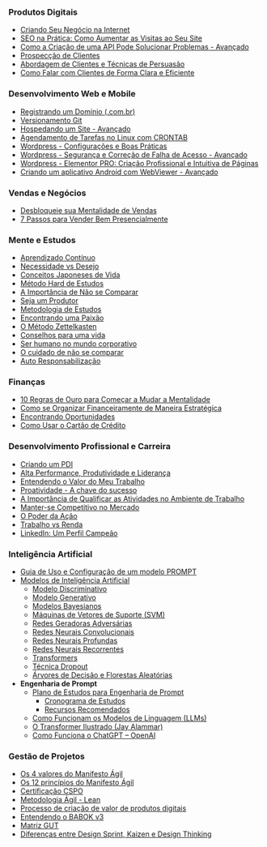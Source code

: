 
### Produtos Digitais

* [Criando Seu Negócio na Internet](<https://maksoud.github.io/Produtos%20Digitais/Criando%20Seu%20Negócio%20na%20Internet>)
* [SEO na Prática: Como Aumentar as Visitas ao Seu Site](<https://maksoud.github.io/Produtos%20Digitais/SEO%20na%20Pr%C3%A1tica%20Como%20Aumentar%20as%20Visitas%20ao%20Seu%20Site>)
* [Como a Criação de uma API Pode Solucionar Problemas - Avançado](<https://maksoud.github.io/Produtos%20Digitais/Como%20a%20Cria%C3%A7%C3%A3o%20de%20uma%20API%20Pode%20Solucionar%20Problemas>)
* [Prospecção de Clientes](<https://maksoud.github.io/Produtos%20Digitais/Prospec%C3%A7%C3%A3o%20de%20Clientes>)
* [Abordagem de Clientes e Técnicas de Persuasão](<https://maksoud.github.io/Produtos%20Digitais/Abordagem%20de%20Clientes%20e%20T%C3%A9cnicas%20de%20Persuas%C3%A3o>)
* [Como Falar com Clientes de Forma Clara e Eficiente](<https://maksoud.github.io/Produtos%20Digitais/Como%20Falar%20com%20Clientes%20de%20Forma%20Clara%20e%20Eficiente>)



### Desenvolvimento Web e Mobile
* [Registrando um Domínio (.com.br)](<https://maksoud.github.io/Produtos%20Digitais/Registrando%20um%20Dom%C3%ADnio%20BR>)
* [Versionamento Git](<https://maksoud.github.io/Produtos%20Digitais/Versionamento%20Git>)
* [Hospedando um Site - Avançado](<https://maksoud.github.io/Produtos%20Digitais/Hospedando%20um%20Site%20-%20Avan%C3%A7ado>)
* [Agendamento de Tarefas no Linux com CRONTAB](<https://maksoud.github.io/Produtos%20Digitais/Agendamento%20de%20Tarefas%20no%20Linux%20com%20CRONTAB>)
* [Wordpress - Configurações e Boas Práticas](<https://maksoud.github.io/Produtos%20Digitais/Wordpress%20-%20Configura%C3%A7%C3%B5es%20e%20Boas%20Pr%C3%A1ticas>)
* [Wordpress - Segurança e Correção de Falha de Acesso - Avançado](<https://maksoud.github.io/Produtos%20Digitais/Wordpress%20-%20Seguran%C3%A7a%20e%20Corre%C3%A7%C3%A3o%20de%20Falha%20de%20Acesso%20-%20Avan%C3%A7ado>)
* [Wordpress - Elementor PRO: Criação Profissional e Intuitiva de Páginas](<https://maksoud.github.io/Produtos%20Digitais/Wordpress%20-%20Cria%C3%A7%C3%A3o%20Profissional%20e%20Intuitiva%20de%20P%C3%A1ginas>)
* [Criando um aplicativo Android com WebViewer - Avançado](<https://maksoud.github.io/Produtos%20Digitais/Criando%20um%20aplicativo%20Android%20com%20WebViewer>)



### Vendas e Negócios
- [Desbloqueie sua Mentalidade de Vendas](<https://maksoud.github.io/Vendas%20e%20Neg%C3%B3cios/Desbloqueie%20sua%20Mentalidade%20de%20Vendas>)
- [7 Passos para Vender Bem Presencialmente](<https://maksoud.github.io/Vendas%20e%20Neg%C3%B3cios/7%20Passos%20para%20Vender%20Bem%20Presencialmente>)



### Mente e Estudos

* [Aprendizado Contínuo](<https://maksoud.github.io/Mente%20e%20Estudos/Aprendizado%20Contínuo>)
* [Necessidade vs Desejo](<https://maksoud.github.io/Mente%20e%20Estudos/Necessidade%20vs%20Desejo>)
* [Conceitos Japoneses de Vida](<https://maksoud.github.io/Mente%20e%20Estudos/Conceitos%20Japoneses%20de%20Vida>)
* [Método Hard de Estudos](<https://maksoud.github.io/Mente%20e%20Estudos/Método%20Hard%20de%20Estudos>)
* [A Importância de Não se Comparar](<https://maksoud.github.io/Mente%20e%20Estudos/A%20importância%20de%20não%20se%20comparar>)
* [Seja um Produtor](<https://maksoud.github.io/Mente%20e%20Estudos/Seja%20um%20Produtor%20de%20Conteúdo>)
* [Metodologia de Estudos](<https://maksoud.github.io/Mente%20e%20Estudos/Metodologia%20de%20Estudos>)
* [Encontrando uma Paixão](<https://maksoud.github.io/Mente%20e%20Estudos/Encontrando%20uma%20Paixão>)
* [O Método Zettelkasten](<https://maksoud.github.io/Mente%20e%20Estudos/O%20Método%20Zettelkasten>)
* [Conselhos para uma vida](<https://maksoud.github.io/Mente%20e%20Estudos/Conselhos%20para%20uma%20vida>)
* [Ser humano no mundo corporativo](<https://maksoud.github.io/Mente%20e%20Estudos/Ser%20humano%20no%20mundo%20corporativo>)
* [O cuidado de não se comparar](<https://maksoud.github.io/Mente%20e%20Estudos/O%20cuidado%20de%20não%20se%20comparar>)
* [Auto Responsabilização](<https://maksoud.github.io/Mente%20e%20Estudos/Auto%20Responsabilização>)



### Finanças

* [10 Regras de Ouro para Começar a Mudar a Mentalidade](<https://maksoud.github.io/Finanças/10%20Regras%20de%20Ouro%20para%20Começar%20a%20Mudar%20a%20Mentalidade>)
* [Como se Organizar Financeiramente de Maneira Estratégica](<https://maksoud.github.io/Finanças/Como%20se%20Organizar%20Financeiramente%20de%20Maneira%20Estratégica>)
* [Encontrando Oportunidades](<https://maksoud.github.io/Finanças/Encontrando%20oportunidades>)
* [Como Usar o Cartão de Crédito](<https://maksoud.github.io/Finan%C3%A7as/Como%20Usar%20o%20Cart%C3%A3o%20de%20Cr%C3%A9dito>)



### Desenvolvimento Profissional e Carreira

* [Criando um PDI](<https://maksoud.github.io/Job%20Prep/Criando%20um%20PDI>)
* [Alta Performance, Produtividade e Liderança](<https://maksoud.github.io/Mente%20e%20Estudos/Alta%20Performance%2C%20Produtividade%20e%20Liderança>)
* [Entendendo o Valor do Meu Trabalho](<https://maksoud.github.io/Job%20Prep/Entendendo%20o%20Valor%20do%20Meu%20Trabalho>)
* [Proatividade - A chave do sucesso](<https://maksoud.github.io/Mente%20e%20Estudos/Proatividade%20-%20A%20chave%20do%20sucesso>)
* [A Importância de Qualificar as Atividades no Ambiente de Trabalho](<https://maksoud.github.io/Mente%20e%20Estudos/A%20Importância%20de%20Qualificar%20as%20Atividades%20no%20Ambiente%20de%20Trabalho>)
* [Manter-se Competitivo no Mercado](<https://maksoud.github.io/Mente%20e%20Estudos/Manter-se%20Competitivo%20no%20Mercado>)
* [O Poder da Ação](<https://maksoud.github.io/Mente%20e%20Estudos/O%20Poder%20da%20Ação>)
* [Trabalho vs Renda](<https://maksoud.github.io/Mente%20e%20Estudos/Trabalho%20vs%20Renda>)
* [LinkedIn: Um Perfil Campeão](<https://maksoud.github.io/LinkedIn/LinkedIn%2C%20um%20perfil%20campe%C3%A3o>)



### Inteligência Artificial

* [Guia de Uso e Configuração de um modelo PROMPT](<https://maksoud.github.io/Inteligência%20Artificial%20(IA)/Guia%20de%20Uso%20e%20Configuração%20de%20um%20Modelo%20PROMPT>)
* [Modelos de Inteligência Artificial](<https://maksoud.github.io/Inteligência%20Artificial%20(IA)/Modelos%20de%20Inteligência%20Artificial>)
	* [Modelo Discriminativo](https://maksoud.github.io/Inteligência%20Artificial%20(IA)/Modelos%20de%20Inteligência%20Artificial/Modelo%20Discriminativo)
	* [Modelo Generativo](https://maksoud.github.io/Inteligência%20Artificial%20(IA)/Modelos%20de%20Inteligência%20Artificial/Modelo%20Generativo)
	* [Modelos Bayesianos](https://maksoud.github.io/Inteligência%20Artificial%20(IA)/Modelos%20de%20Inteligência%20Artificial/Modelos%20Bayesianos)
	* [Máquinas de Vetores de Suporte (SVM)](https://maksoud.github.io/Inteligência%20Artificial%20(IA)/Modelos%20de%20Inteligência%20Artificial/Máquinas%20de%20Vetores%20de%20Suporte%20(Support%20Vector%20Machines%20-%20SVM))
	* [Redes Geradoras Adversárias](https://maksoud.github.io/Inteligência%20Artificial%20(IA)/Modelos%20de%20Inteligência%20Artificial/Redes%20Geradoras%20Adversárias)
	* [Redes Neurais Convolucionais](https://maksoud.github.io/Inteligência%20Artificial%20(IA)/Modelos%20de%20Inteligência%20Artificial/Redes%20Neurais%20Convolucionais)
	* [Redes Neurais Profundas](https://maksoud.github.io/Inteligência%20Artificial%20(IA)/Modelos%20de%20Inteligência%20Artificial/Redes%20Neurais%20Profundas)
	* [Redes Neurais Recorrentes](https://maksoud.github.io/Inteligência%20Artificial%20(IA)/Modelos%20de%20Inteligência%20Artificial/Redes%20Neurais%20Recorrentes)
	* [Transformers](https://maksoud.github.io/Inteligência%20Artificial%20(IA)/Modelos%20de%20Inteligência%20Artificial/Transformers)
	* [Técnica Dropout](https://maksoud.github.io/Inteligência%20Artificial%20(IA)/Modelos%20de%20Inteligência%20Artificial/Técnica%20Dropout)
	* [Árvores de Decisão e Florestas Aleatórias](https://maksoud.github.io/Inteligência%20Artificial%20(IA)/Modelos%20de%20Inteligência%20Artificial/Árvores%20de%20Decisão%20e%20Florestas%20Aleatórias%20(Decision%20Trees%20and%20Random%20Forests))
* **Engenharia de Prompt**
	* [Plano de Estudos para Engenharia de Prompt](<https://maksoud.github.io/Intelig%C3%AAncia%20Artificial%20(IA)/Engenharia%20de%20Prompt/Plano%20de%20Estudos%20para%20Engenharia%20de%20Prompt>)
		* [Cronograma de Estudos](<https://maksoud.github.io/Inteligência%20Artificial%20(IA)//Engenharia%20de%20Prompt/Cronograma%20de%20Estudos%20%E2%80%93%20Engenharia%20de%20Prompt>)
		* [Recursos Recomendados](<https://maksoud.github.io/Intelig%C3%AAncia%20Artificial%20(IA)/Engenharia%20de%20Prompt/Recursos%20Recomendados%20-%20Engenharia%20de%20Prompt>)
	* [Como Funcionam os Modelos de Linguagem (LLMs)](<https://maksoud.github.io/Intelig%C3%AAncia%20Artificial%20(IA)/Engenharia%20de%20Prompt/Como%20Funcionam%20os%20Modelos%20de%20Linguagem%20(LLMs)>)
	* [O Transformer Ilustrado (Jay Alammar)](<https://maksoud.github.io/Intelig%C3%AAncia%20Artificial%20(IA)/Engenharia%20de%20Prompt/O%20Transformer%20Ilustrado%20(Jay%20Alammar)>)
	* [Como Funciona o ChatGPT – OpenAI](<https://maksoud.github.io/Intelig%C3%AAncia%20Artificial%20(IA)/Engenharia%20de%20Prompt/Como%20Funciona%20o%20ChatGPT%20%E2%80%93%20OpenAI>)


### Gestão de Projetos

* [Os 4 valores do Manifesto Ágil](<https://maksoud.github.io/Gestão%20de%20Projetos/Os%204%20valores%20do%20Manifesto%20Ágil>)
* [Os 12 princípios do Manifesto Ágil](<https://maksoud.github.io/Gestão%20de%20Projetos/Os%2012%20princípios%20do%20Manifesto%20Ágil>)
* [Certificação CSPO](<https://maksoud.github.io/Gestão%20de%20Projetos/Certificação%20CSPO>)
* [Metodologia Ágil - Lean](<https://maksoud.github.io/Gestão%20de%20Projetos/Metodologia%20Ágil%20-%20Lean>)
* [Processo de criação de valor de produtos digitais](<https://maksoud.github.io/Gestão%20de%20Projetos/Processo%20de%20criação%20de%20valor%20de%20produtos%20digitais>)
* [Entendendo o BABOK v3](<https://maksoud.github.io/Gestão%20de%20Projetos/Entendendo%20o%20BABOK%20v3>)
* [Matriz GUT](<https://maksoud.github.io/Gestão%20de%20Projetos/Matriz%20GUT>)
* [Diferenças entre Design Sprint, Kaizen e Design Thinking](<https://maksoud.github.io/Gest%C3%A3o%20de%20Projetos/Diferen%C3%A7as%20entre%20Design%20Sprint%2C%20Kaizen%20e%20Design%20Thinking>)
